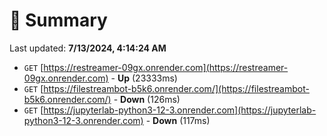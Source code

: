 # 📖 Summary
Last updated: **7/13/2024, 4:14:24 AM**

- `GET` [https://restreamer-09gx.onrender.com](https://restreamer-09gx.onrender.com) - **Up** (23333ms)
- `GET` [https://filestreambot-b5k6.onrender.com/](https://filestreambot-b5k6.onrender.com/) - **Down** (126ms)
- `GET` [https://jupyterlab-python3-12-3.onrender.com](https://jupyterlab-python3-12-3.onrender.com) - **Down** (117ms)

